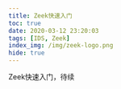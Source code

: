 ```yaml
---
title: Zeek快速入门
toc: true
date: 2020-03-12 23:20:03
tags: [IDS, Zeek]
index_img: /img/zeek-logo.png
hide: true
---
```


Zeek快速入门，待续

<!--more-->